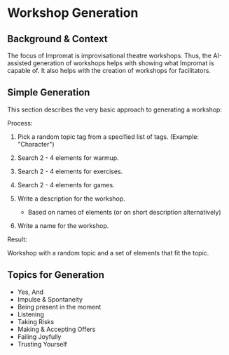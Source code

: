 # Workshop Generation

## Background & Context

The focus of Impromat is improvisational theatre workshops. Thus, the AI-assisted generation of workshops helps with showing what Impromat is capable of. It also helps with the creation of workshops for facilitators.

## Simple Generation

This section describes the very basic approach to generating a workshop:

Process:

1. Pick a random topic tag from a specified list of tags. (Example: "Character")

2. Search 2 - 4 elements for warmup.
3. Search 2 - 4 elements for exercises.
4. Search 2 - 4 elements for games.

5. Write a description for the workshop.
   - Based on names of elements (or on short description alternatively)
6. Write a name for the workshop.

Result:

Workshop with a random topic and a set of elements that fit the topic.

## Topics for Generation

- Yes, And
- Impulse & Spontaneity
- Being present in the moment
- Listening
- Taking Risks
- Making & Accepting Offers
- Failing Joyfully
- Trusting Yourself
